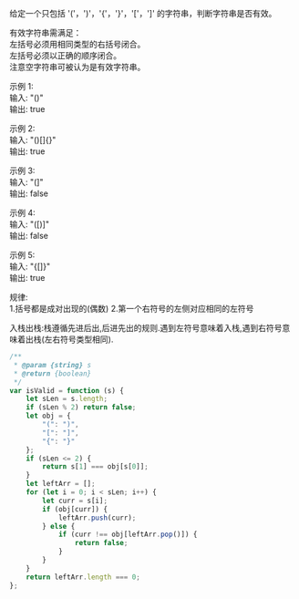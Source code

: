 给定一个只包括 '('，')'，'{'，'}'，'['，']' 的字符串，判断字符串是否有效。  

有效字符串需满足：  
    左括号必须用相同类型的右括号闭合。  
    左括号必须以正确的顺序闭合。  
    注意空字符串可被认为是有效字符串。  

示例 1:  
    输入: "()"  
    输出: true  

示例 2:  
    输入: "()[]{}"  
    输出: true  

示例 3:  
    输入: "(]"  
    输出: false  

示例 4:  
    输入: "([)]"   
    输出: false  

示例 5:  
    输入: "{[]}"  
    输出: true  


规律:  
    1.括号都是成对出现的(偶数)
    2.第一个右符号的左侧对应相同的左符号


入栈出栈:栈遵循先进后出,后进先出的规则.遇到左符号意味着入栈,遇到右符号意味着出栈(左右符号类型相同).

```js
/**
 * @param {string} s
 * @return {boolean}
 */
var isValid = function (s) {
    let sLen = s.length;
    if (sLen % 2) return false;
    let obj = {
        "(": ")",
        "[": "]",
        "{": "}"
    };
    if (sLen <= 2) {
        return s[1] === obj[s[0]];
    }
    let leftArr = [];
    for (let i = 0; i < sLen; i++) {
        let curr = s[i];
        if (obj[curr]) {
            leftArr.push(curr);
        } else {
            if (curr !== obj[leftArr.pop()]) {
                return false;
            }
        }
    }
    return leftArr.length === 0;
};
```
